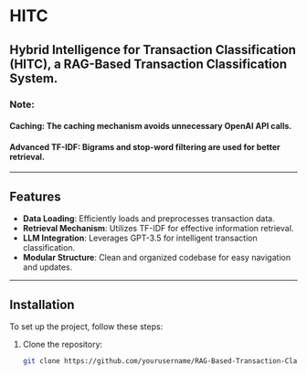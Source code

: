 # HITC
## Hybrid Intelligence for Transaction Classification (HITC), a RAG-Based Transaction Classification System.
### Note:
#### Caching: The caching mechanism avoids unnecessary OpenAI API calls.
#### Advanced TF-IDF: Bigrams and stop-word filtering are used for better retrieval.


---

## Features

- **Data Loading**: Efficiently loads and preprocesses transaction data.
- **Retrieval Mechanism**: Utilizes TF-IDF for effective information retrieval.
- **LLM Integration**: Leverages GPT-3.5 for intelligent transaction classification.
- **Modular Structure**: Clean and organized codebase for easy navigation and updates.

---

## Installation

To set up the project, follow these steps:

1. Clone the repository:

   ```bash
   git clone https://github.com/yourusername/RAG-Based-Transaction-Classification.git
